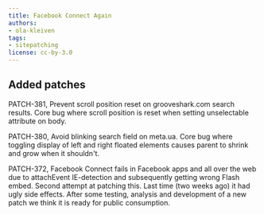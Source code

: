 ```yaml
---
title: Facebook Connect Again
authors:
- ola-kleiven
tags:
- sitepatching
license: cc-by-3.0
---
```


## Added patches



PATCH-381, Prevent scroll position reset on grooveshark.com search results. Core bug where scroll position is reset when setting unselectable attribute on body.

PATCH-380, Avoid blinking search field on meta.ua. Core bug where toggling display of left and right floated elements causes parent to shrink and grow when it shouldn&#39;t.

PATCH-372, Facebook Connect fails in Facebook apps and all over the web due to attachEvent IE-detection and subsequently getting wrong Flash embed. Second attempt at patching this. Last time (two weeks ago) it had ugly side effects. After some testing, analysis and development of a new patch we think it is ready for public consumption.
